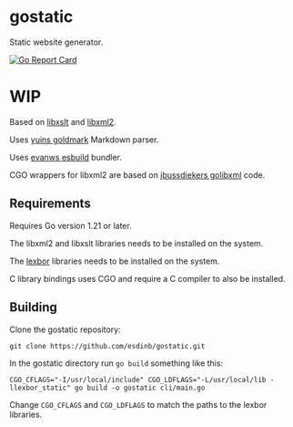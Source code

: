 # gostatic
Static website generator.

[![Go Report Card](https://goreportcard.com/badge/github.com/esdinb/gostatic?style=flat-square)](https://goreportcard.com/report/github.com/golang-standards/project-layout)

# WIP

Based on [libxslt](https://gitlab.gnome.org/GNOME/libxslt) and [libxml2](https://gitlab.gnome.org/GNOME/libxml2). 

Uses [yuins goldmark](https://github.com/yuin/goldmark) Markdown parser.

Uses [evanws esbuild](https://github.com/evanw/esbuild) bundler.

CGO wrappers for libxml2 are based on [jbussdiekers golibxml](https://github.com/jbussdieker/golibxml) code.

## Requirements

Requires Go version 1.21 or later.

The libxml2 and libxslt libraries needs to be installed on the system.

The [lexbor](https://github.com/lexbor/lexbor) libraries needs to be installed on the system.

C library bindings uses CGO and require a C compiler to also be installed.

## Building

Clone the gostatic repository:

`git clone https://github.com/esdinb/gostatic.git`

In the gostatic directory run `go build` something like this:

`CGO_CFLAGS="-I/usr/local/include" CGO_LDFLAGS="-L/usr/local/lib -llexbor_static" go build -o gostatic cli/main.go`

Change `CGO_CFLAGS` and `CGO_LDFLAGS` to match the paths to the lexbor libraries.

